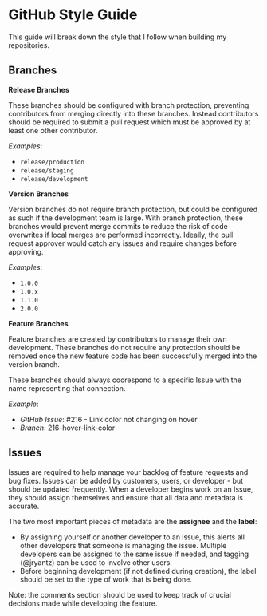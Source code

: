 # GitHub Style Guide

This guide will break down the style that I follow when building my repositories.

## Branches

**Release Branches**

These branches should be configured with branch protection, preventing contributors from merging directly into these branches.  Instead contributors should be required to submit a pull request which must be approved by at least one other contributor.

_Examples_:
- `release/production`
- `release/staging`
- `release/development`

**Version Branches**

Version branches do not require branch protection, but could be configured as such if the development team is large.  With branch protection, these branches would prevent merge commits to reduce the risk of code overwrites if local merges are performed incorrectly.  Ideally, the pull request approver would catch any issues and require changes before approving.

_Examples_:
- `1.0.0`
- `1.0.x`
- `1.1.0`
- `2.0.0`

**Feature Branches**

Feature branches are created by contributors to manage their own development.  These branches do not require any protection should be removed once the new feature code has been successfully merged into the version branch.

These branches should always coorespond to a specific Issue with the name representing that connection.

_Example_:

- _GitHub Issue_: #216 - Link color not changing on hover
- _Branch_: 216-hover-link-color

## Issues

Issues are required to help manage your backlog of feature requests and bug fixes.  Issues can be added by customers, users, or developer - but should be updated frequently.  When a developer begins work on an Issue, they should assign themselves and ensure that all data and metadata is accurate.

The two most important pieces of metadata are the **assignee** and the **label**:  

- By assigning yourself or another developer to an issue, this alerts all other developers that someone is managing the issue.  Multiple developers can be assigned to the same issue if needed, and tagging (@jryantz) can be used to involve other users.
- Before beginning development (if not defined during creation), the label should be set to the type of work that is being done.

Note: the comments section should be used to keep track of crucial decisions made while developing the feature.  
